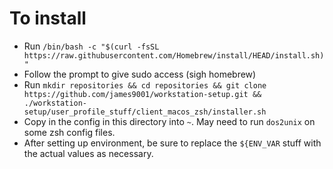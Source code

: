 # To install

- Run `/bin/bash -c "$(curl -fsSL https://raw.githubusercontent.com/Homebrew/install/HEAD/install.sh)"`
- Follow the prompt to give sudo access (sigh homebrew)
- Run `mkdir repositories && cd repositories && git clone https://github.com/james9001/workstation-setup.git && ./workstation-setup/user_profile_stuff/client_macos_zsh/installer.sh`
- Copy in the config in this directory into `~`. May need to run `dos2unix` on some zsh config files.
- After setting up environment, be sure to replace the `${ENV_VAR` stuff with the actual values as necessary.
